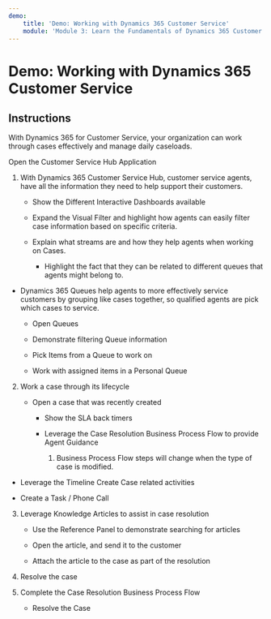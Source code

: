 ```yaml
---
demo:
    title: 'Demo: Working with Dynamics 365 Customer Service'
    module: 'Module 3: Learn the Fundamentals of Dynamics 365 Customer Service'
---
```


# Demo: Working with Dynamics 365 Customer Service

## Instructions

With Dynamics 365 for Customer Service, your organization can work through cases effectively and manage daily caseloads. 

Open the Customer Service Hub Application

1. With Dynamics 365 Customer Service Hub, customer service agents, have all the information they need to help support their customers. 

	- Show the Different Interactive Dashboards available

	- Expand the Visual Filter and highlight how agents can easily filter case information based on specific criteria. 

	- Explain what streams are and how they help agents when working on Cases. 

		- Highlight the fact that they can be related to different queues that agents might belong to. 

- Dynamics 365 Queues help agents to more effectively service customers by grouping like cases together, so qualified agents are pick which cases to service. 

	- Open Queues

	- Demonstrate filtering Queue information

	- Pick Items from a Queue to work on

	- Work with assigned items in a Personal Queue

2. Work a case through its lifecycle

	- Open a case that was recently created 

		- Show the SLA back timers

		- Leverage the Case Resolution Business Process Flow to provide Agent Guidance

			1. Business Process Flow steps will change when the type of case is modified. 

- Leverage the Timeline Create Case related activities

- Create a Task / Phone Call

3. Leverage Knowledge Articles to assist in case resolution

	- Use the Reference Panel to demonstrate searching for articles

	- Open the article, and send it to the customer

	- Attach the article to the case as part of the resolution

4. Resolve the case

5. Complete the Case Resolution Business Process Flow

	- Resolve the Case
